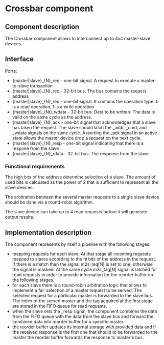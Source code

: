 # Crossbar component

## Component description

The Crossbar component allows to interconnect up to 4x4 master-slave devices.

## Interface

Ports:

* {master|slave}_{N}_req - one-bit signal. A request to execute a master-to-slave transaction
* {master|slave}_{N}_req - 32-bit bus. The bus contains the request address
* {master|slave}_{N}_req - one-bit signal. It contains the operation type. 0 is a read operation, 1 is a write operation
* {master|slave}_{Nt}_wdata - 32-bit bus. Data to be written. The data is valid on the same cycle as the address.
* {master|slave}_{N}_ack - one-bit signal that acknowledges that a slave has taken the request. The slave should latch the _addr, _cmd, and _wdata signals on the same cycle. Asserting the _ack signal in an active state allows the master device drop a request on the next cycle.
* {master|slave}_{N}_resp - one-bit signal indicating that there is a respone from the slave
* {master|slave}_{N}_rdata - 32-bit bus. The response from the slave.

### Functional requirements

The high bits of the address determine selection of a slave. The amount of used bits is calcuated as the power of 2 that is sufficient to represent all the slave devices.

The arbitration between the several master requests to a single slave device should be done via a round-robin algorithm.

The slave device can take up to 4 read requests before it will generate output results.

## Implementation description

The component represents by itself a pipeline with the following stages:

* mapping requests for each slave. At that stage all incoming requests mapped to slaves according to the hi bits of the address in the request. If there is a match then the signal m2s_req[N] is set to one, otherwise the signal is masked. At the same cycle m2s_tag[N] signal is latched for read requests in order to provide information for the reorder buffer on the following stages.
* for each slave there is a round-robin arbitration logic that allows to implement a fair selection of a master request to be served. The selected request for a particular master is forwarded to the slave bus. The index of the served master and the tag acquired at the first stage are stored in the FIFO queue for read requests.
* when the slave sets the _resp signal, the component combines the data from the FIFO queue with the data from the slave bus and forward the combined data into reorder buffer for a specific master.
* the reorder buffer updates its internal storage with provided data and if the received response is the first one that should to be forwarded to the master the reorder buffer forwards the response to master's bus.
